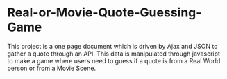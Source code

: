 # Real-or-Movie-Quote-Guessing-Game
This project is a one page document which is driven by Ajax and JSON to gather a quote through an API. This data is manipulated through javascript to make a game where users need to guess if a quote is from a Real World person or from a Movie Scene.